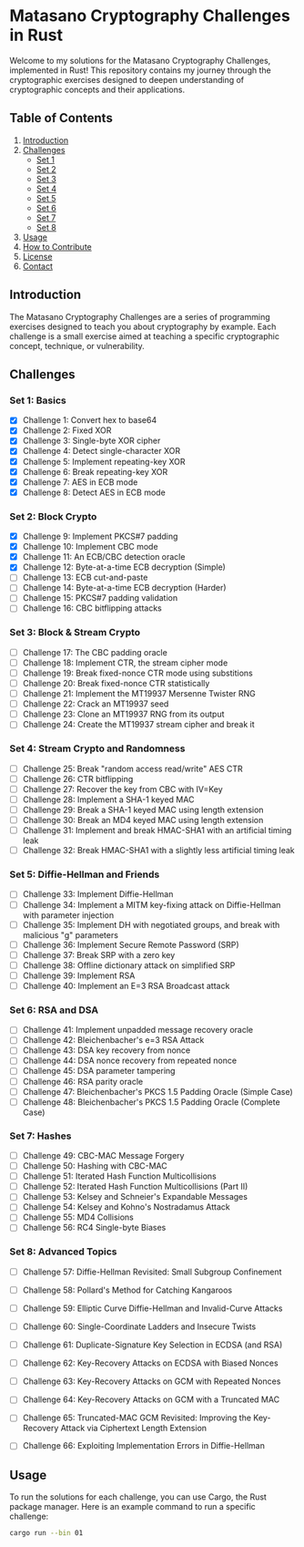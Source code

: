# Matasano Cryptography Challenges in Rust

Welcome to my solutions for the Matasano Cryptography Challenges, implemented in Rust! This repository contains my journey through the cryptographic exercises designed to deepen understanding of cryptographic concepts and their applications.

## Table of Contents

1. [Introduction](#introduction)
2. [Challenges](#challenges)
   - [Set 1](#set-1)
   - [Set 2](#set-2)
   - [Set 3](#set-3)
   - [Set 4](#set-4)
   - [Set 5](#set-5)
   - [Set 6](#set-6)
   - [Set 7](#set-7)
   - [Set 8](#set-8)
3. [Usage](#usage)
4. [How to Contribute](#how-to-contribute)
5. [License](#license)
6. [Contact](#contact)

## Introduction

The Matasano Cryptography Challenges are a series of programming exercises designed to teach you about cryptography by example. Each challenge is a small exercise aimed at teaching a specific cryptographic concept, technique, or vulnerability.

## Challenges

### Set 1: Basics

- [x] Challenge 1: Convert hex to base64
- [x] Challenge 2: Fixed XOR
- [x] Challenge 3: Single-byte XOR cipher
- [x] Challenge 4: Detect single-character XOR
- [x] Challenge 5: Implement repeating-key XOR
- [x] Challenge 6: Break repeating-key XOR
- [x] Challenge 7: AES in ECB mode
- [x] Challenge 8: Detect AES in ECB mode

### Set 2: Block Crypto

- [x] Challenge 9: Implement PKCS#7 padding
- [x] Challenge 10: Implement CBC mode
- [x] Challenge 11: An ECB/CBC detection oracle
- [x] Challenge 12: Byte-at-a-time ECB decryption (Simple)
- [ ] Challenge 13: ECB cut-and-paste
- [ ] Challenge 14: Byte-at-a-time ECB decryption (Harder)
- [ ] Challenge 15: PKCS#7 padding validation
- [ ] Challenge 16: CBC bitflipping attacks

### Set 3: Block & Stream Crypto

- [ ] Challenge 17: The CBC padding oracle
- [ ] Challenge 18: Implement CTR, the stream cipher mode
- [ ] Challenge 19: Break fixed-nonce CTR mode using substitions
- [ ] Challenge 20: Break fixed-nonce CTR statistically
- [ ] Challenge 21: Implement the MT19937 Mersenne Twister RNG
- [ ] Challenge 22: Crack an MT19937 seed
- [ ] Challenge 23: Clone an MT19937 RNG from its output
- [ ] Challenge 24: Create the MT19937 stream cipher and break it

### Set 4: Stream Crypto and Randomness

- [ ] Challenge 25: Break "random access read/write" AES CTR
- [ ] Challenge 26: CTR bitflipping
- [ ] Challenge 27: Recover the key from CBC with IV=Key
- [ ] Challenge 28: Implement a SHA-1 keyed MAC
- [ ] Challenge 29: Break a SHA-1 keyed MAC using length extension
- [ ] Challenge 30: Break an MD4 keyed MAC using length extension
- [ ] Challenge 31: Implement and break HMAC-SHA1 with an artificial timing leak
- [ ] Challenge 32: Break HMAC-SHA1 with a slightly less artificial timing leak

### Set 5: Diffie-Hellman and Friends

- [ ] Challenge 33: Implement Diffie-Hellman
- [ ] Challenge 34: Implement a MITM key-fixing attack on Diffie-Hellman with parameter injection
- [ ] Challenge 35: Implement DH with negotiated groups, and break with malicious "g" parameters
- [ ] Challenge 36: Implement Secure Remote Password (SRP)
- [ ] Challenge 37: Break SRP with a zero key
- [ ] Challenge 38: Offline dictionary attack on simplified SRP
- [ ] Challenge 39: Implement RSA
- [ ] Challenge 40: Implement an E=3 RSA Broadcast attack

### Set 6: RSA and DSA

- [ ] Challenge 41: Implement unpadded message recovery oracle
- [ ] Challenge 42: Bleichenbacher's e=3 RSA Attack
- [ ] Challenge 43: DSA key recovery from nonce
- [ ] Challenge 44: DSA nonce recovery from repeated nonce
- [ ] Challenge 45: DSA parameter tampering
- [ ] Challenge 46: RSA parity oracle
- [ ] Challenge 47: Bleichenbacher's PKCS 1.5 Padding Oracle (Simple Case)
- [ ] Challenge 48: Bleichenbacher's PKCS 1.5 Padding Oracle (Complete Case)

### Set 7: Hashes

- [ ] Challenge 49: CBC-MAC Message Forgery
- [ ] Challenge 50: Hashing with CBC-MAC
- [ ] Challenge 51: Iterated Hash Function Multicollisions
- [ ] Challenge 52: Iterated Hash Function Multicollisions (Part II)
- [ ] Challenge 53: Kelsey and Schneier's Expandable Messages
- [ ] Challenge 54: Kelsey and Kohno's Nostradamus Attack
- [ ] Challenge 55: MD4 Collisions
- [ ] Challenge 56: RC4 Single-byte Biases

### Set 8: Advanced Topics

- [ ] Challenge 57: Diffie-Hellman Revisited: Small Subgroup Confinement 
- [ ] Challenge 58: Pollard's Method for Catching Kangaroos
- [ ] Challenge 59: Elliptic Curve Diffie-Hellman and Invalid-Curve Attacks
- [ ] Challenge 60: Single-Coordinate Ladders and Insecure Twists
- [ ] Challenge 61: Duplicate-Signature Key Selection in ECDSA (and RSA)
- [ ] Challenge 62: Key-Recovery Attacks on ECDSA with Biased Nonces
- [ ] Challenge 63: Key-Recovery Attacks on GCM with Repeated Nonces
- [ ] Challenge 64: Key-Recovery Attacks on GCM with a Truncated MAC
- [ ] Challenge 65: Truncated-MAC GCM Revisited: Improving the Key-Recovery Attack via Ciphertext Length Extension
- [ ] Challenge 66: Exploiting Implementation Errors in Diffie-Hellman


## Usage

To run the solutions for each challenge, you can use Cargo, the Rust package manager. Here is an example command to run a specific challenge:

```bash
cargo run --bin 01
```
